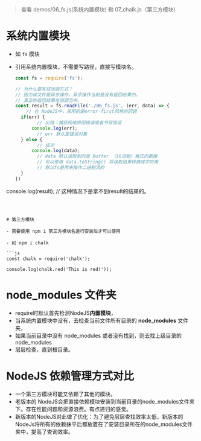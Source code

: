 > 查看 demos/06_fs.js(系统内置模块) 和 07_chalk.js（第三方模块）

# 系统内置模块

- 如 `fs` 模块

- 引用系统内置模块，不需要写路径，直接写模块名。

  ```js
  const fs = require('fs');
  
  // 为什么要写成回调方式？
  // 因为读文件是异步操作，异步操作当前是没有返回结果的。
  // 真正的返回结果在回调当中。
  const result = fs.readFile('./06_fs.js', (err, data) => {
      // 在 NodeJS中，采用的是error-first风格的回调
  	if(err) {
          // 出错：捕获网络原因错误或者书写错误
  		console.log(err);
          // err 默认是错误对象
  	} else {
          // 成功
  		console.log(data);
          // data 默认读取到的是 Buffer （16进制）格式的数据
          // 可以使用 data.toString() 将读取结果转换成字符串
          // 默认fs是用来操作二进制流的
  	}
  })
  
console.log(result); // 这种情况下是拿不到result的结果的。
  ```
  
  

# 第三方模块

- 需要使用 npm i 第三方模块名进行安装后才可以使用

- 如 npm i chalk 

  ```js
  const chalk = require('chalk');
  
  console.log(chalk.red('This is red!'));
  ```

  

# node_modules 文件夹

- require时默认首先检测NodeJS**内置模块**，
- 当系统内置模块中没有，去检查当前文件所有目录的 **node_modules** 文件夹，
- 如果当前目录中没有 node_modules 或者没有找到，则去找上级目录的 node_modules
- 层层检查，直到根目录。

# NodeJS 依赖管理方式对比

- 一个第三方模块可能又依赖了其他的模块。
- 老版本的 NodeJS会把直接依赖模块安装到当前目录的node_modules文件夹下。存在性能问题和资源浪费。有点递归的感觉。
- 新版本的NodeJS对此做了优化：为了避免层层查找效率太低，新版本的NodeJs将所有的依赖抹平后都放置在了安装目录所在的node_modules文件夹中，提高了查询效率。